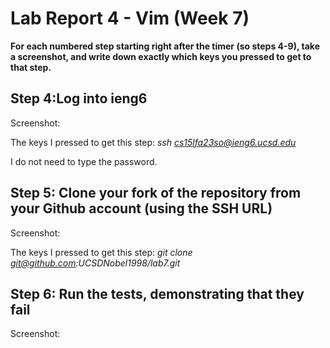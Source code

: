 # Lab Report 4 - Vim (Week 7)


**For each numbered step starting right after the timer (so steps 4-9), take a screenshot, and write down exactly which keys you pressed to get to that step.**


## Step 4:Log into ieng6

Screenshot:


The keys I pressed to get this step: 
*ssh cs15lfa23so@ieng6.ucsd.edu*

I do not need to type the password.

## Step 5: Clone your fork of the repository from your Github account (using the SSH URL)

Screenshot:



The keys I pressed to get this step: 
*git clone git@github.com:UCSDNobel1998/lab7.git*

## Step 6: Run the tests, demonstrating that they fail

Screenshot:


 


